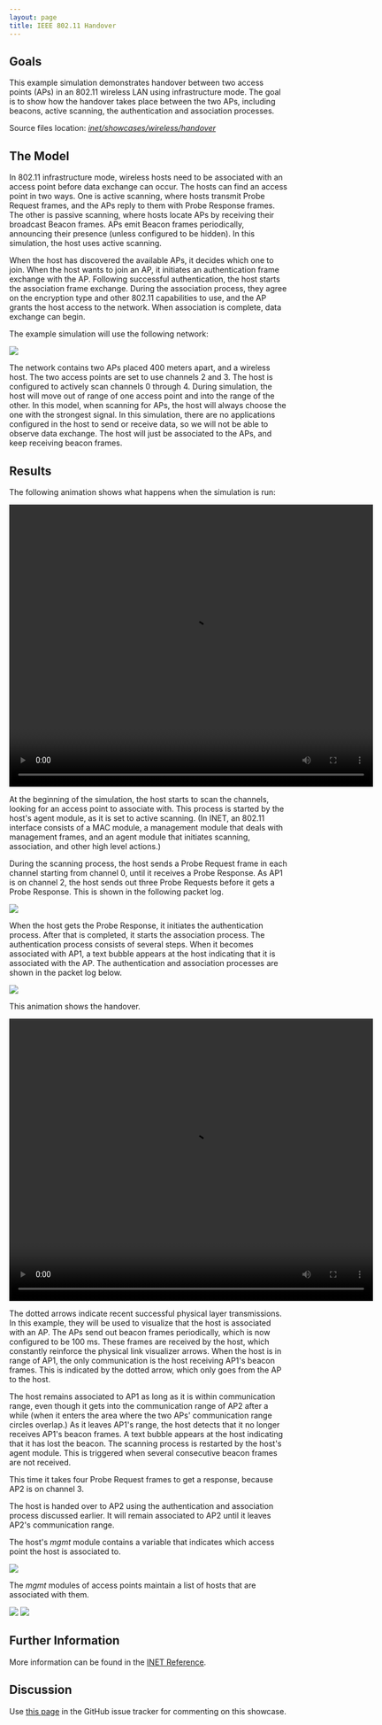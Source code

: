 ```yaml
---
layout: page
title: IEEE 802.11 Handover
---
```


Goals
-----

This example simulation demonstrates handover between two access points (APs) in an 802.11 wireless LAN using infrastructure mode. The goal is to show how the handover takes place between the two APs, including beacons, active scanning, the authentication and association processes.

Source files location: <a href="https://github.com/inet-framework/inet-showcases/tree/master/wireless/handover" target="_blank"><var>inet/showcases/wireless/handover</var></a>

The Model
---------

In 802.11 infrastructure mode, wireless hosts need to be associated with an access point before data exchange can occur. The hosts can find an access point in two ways. One is active scanning, where hosts transmit Probe Request frames, and the APs reply to them with Probe Response frames. The other is passive scanning, where hosts locate APs by receiving their broadcast Beacon frames. APs emit Beacon frames periodically, announcing their presence (unless configured to be hidden). In this simulation, the host uses active scanning.

When the host has discovered the available APs, it decides which one to join. When the host wants to join an AP, it initiates an authentication frame exchange with the AP. Following successful authentication, the host starts the association frame exchange. During the association process, they agree on the encryption type and other 802.11 capabilities to use, and the AP grants the host access to the network. When association is complete, data exchange can begin.

The example simulation will use the following network:

<img class="screen" src="network2.png">

The network contains two APs placed 400 meters apart, and a wireless host. The two access points are set to use channels 2 and 3. The host is configured to actively scan channels 0 through 4. During simulation, the host will move out of range of one access point and into the range of the other. In this model, when scanning for APs, the host will always choose the one with the strongest signal. In this simulation, there are no applications configured in the host to send or receive data, so we will not be able to observe data exchange. The host will just be associated to the APs, and keep receiving beacon frames.

Results
-------

The following animation shows what happens when the simulation is run:

<p><video autoplay loop controls onclick="this.paused ? this.play() : this.pause();" src="handover1.mp4" width="658" height="510"></video></p>

At the beginning of the simulation, the host starts to scan the channels, looking for an access point to associate with. This process is started by the host's agent module, as it is set to active scanning. (In INET, an 802.11 interface consists of a MAC module, a management module that deals with management frames, and an agent module that initiates scanning, association, and other high level actions.)

During the scanning process, the host sends a Probe Request frame in each channel starting from channel 0, until it receives a Probe Response. As AP1 is on channel 2, the host sends out three Probe Requests before it gets a Probe Response. This is shown in the following packet log.

<img class="screen" src="scan.png">

When the host gets the Probe Response, it initiates the authentication process. After that is completed, it starts the association process. The authentication process consists of several steps. When it becomes associated with AP1, a text bubble appears at the host indicating that it is associated with the AP. The authentication and association processes are shown in the packet log below.

<img class="screen" src="assoc.png">

This animation shows the handover.

<p><video autoplay loop controls onclick="this.paused ? this.play() : this.pause();" src="handover2.mp4" width="658" height="510"></video></p>

The dotted arrows indicate recent successful physical layer transmissions. In this example, they will be used to visualize that the host is associated with an AP. The APs send out beacon frames periodically, which is now configured to be 100 ms. These frames are received by the host, which constantly reinforce the physical link visualizer arrows. When the host is in range of AP1, the only communication is the host receiving AP1's beacon frames. This is indicated by the dotted arrow, which only goes from the AP to the host.

The host remains associated to AP1 as long as it is within communication range, even though it gets into the communication range of AP2 after a while (when it enters the area where the two APs' communication range circles overlap.) As it leaves AP1's range, the host detects that it no longer receives AP1's beacon frames. A text bubble appears at the host indicating that it has lost the beacon. The scanning process is restarted by the host's agent module. This is triggered when several consecutive beacon frames are not received.

This time it takes four Probe Request frames to get a response, because AP2 is on channel 3.

The host is handed over to AP2 using the authentication and association process discussed earlier. It will remain associated to AP2 until it leaves AP2's communication range.

The host's <var>mgmt</var> module contains a variable that indicates which access point the host is associated to.

<img class="screen" src="assocap2.png">

The <var>mgmt</var> modules of access points maintain a list of hosts that are associated with them.

<img class="screen" src="stalist1.png">

<img class="screen" src="stalist2.png">

Further Information
-------------------

More information can be found in the <a href="https://omnetpp.org/doc/inet/api-current/neddoc/index.html" target="_blank">INET Reference</a>.

Discussion
----------

Use <a href="https://github.com/inet-framework/inet-showcases/issues/8" target="_blank">this page</a> 
in the GitHub issue tracker for commenting on this showcase.

